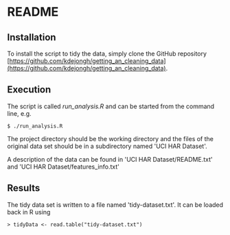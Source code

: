 
# README
## Installation
To install the script to tidy the data, simply clone the GitHub repository 
[https://github.com/kdejongh/getting_an_cleaning_data](https://github.com/kdejongh/getting_an_cleaning_data).

## Execution
The script is called <i>run_analysis.R</i> and can be started from the command line, e.g.

    $ ./run_analysis.R

The project directory should be the working directory and the files of the original data set should be in a subdirectory named 'UCI HAR Dataset'.

A description of the data can be found in 'UCI HAR Dataset/README.txt' and 'UCI HAR Dataset/features_info.txt'

## Results
The tidy data set is written to a file named 'tidy-dataset.txt'.
It can be loaded back in R using

    > tidyData <- read.table("tidy-dataset.txt")
